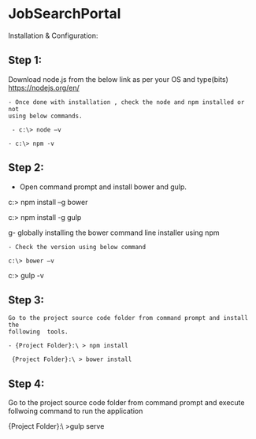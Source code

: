 # JobSearchPortal

Installation & Configuration:

Step 1:  
------
Download node.js from the below link as per your OS and type(bits)
	https://nodejs.org/en/

	- Once done with installation , check the node and npm installed or not
	using below commands.

	 - c:\> node –v 

	- c:\> npm -v
  
  
  Step 2: 
  ------
 
 - Open command prompt and install bower and gulp.
 
  c:\> npm install –g bower
  
  c:\> npm install -g gulp
  
  g- globally installing the bower command line installer using npm

	- Check the version using below command
  
	c:\> bower –v
  
  c:\> gulp -v
  
  
  Step 3:
  ------
	Go to the project source code folder from command prompt and install the
	following  tools.

	- {Project Folder}:\ > npm install

	 {Project Folder}:\ > bower install
   
  Step 4:
  -------
  
 Go to the project source code folder from command prompt and execute follwoing command to run the application

{Project Folder}:\ >gulp serve
 



